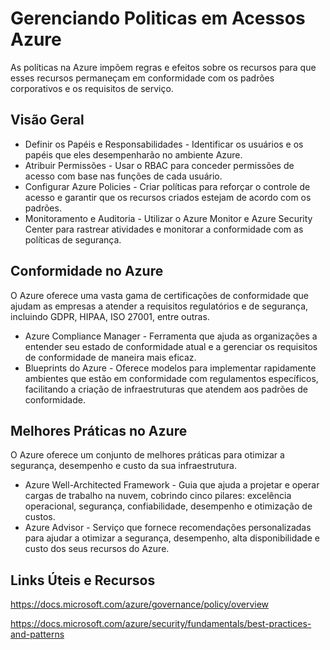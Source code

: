 # Gerenciando Politicas em Acessos Azure

As políticas na Azure impõem regras e efeitos sobre os recursos para que esses recursos permaneçam em conformidade com os padrões corporativos e os requisitos de serviço.

## Visão Geral

  - Definir os Papéis e Responsabilidades - Identificar os usuários e os papéis que eles desempenharão no ambiente Azure.
  - Atribuir Permissões - Usar o RBAC para conceder permissões de acesso com base nas funções de cada usuário.
  - Configurar Azure Policies - Criar políticas para reforçar o controle de acesso e garantir que os recursos criados estejam de acordo com os padrões.
  - Monitoramento e Auditoria - Utilizar o Azure Monitor e Azure Security Center para rastrear atividades e monitorar a conformidade com as políticas de segurança.

## Conformidade no Azure

O Azure oferece uma vasta gama de certificações de conformidade que ajudam as empresas a atender a requisitos regulatórios e de segurança, incluindo GDPR, HIPAA, ISO 27001, entre outras.
  - Azure Compliance Manager - Ferramenta que ajuda as organizações a entender seu estado de conformidade atual e a gerenciar os requisitos de conformidade de maneira mais eficaz.
  - Blueprints do Azure - Oferece modelos para implementar rapidamente ambientes que estão em conformidade com regulamentos específicos, facilitando a criação de infraestruturas que atendem aos padrões de conformidade.

## Melhores Práticas no Azure

O Azure oferece um conjunto de melhores práticas para otimizar a segurança, desempenho e custo da sua infraestrutura.
  - Azure Well-Architected Framework - Guia que ajuda a projetar e operar cargas de trabalho na nuvem, cobrindo cinco pilares: excelência operacional, segurança, confiabilidade, desempenho e otimização de custos.
  - Azure Advisor - Serviço que fornece recomendações personalizadas para ajudar a otimizar a segurança, desempenho, alta disponibilidade e custo dos seus recursos do Azure.

## Links Úteis e Recursos

https://docs.microsoft.com/azure/governance/policy/overview

https://docs.microsoft.com/azure/security/fundamentals/best-practices-and-patterns

